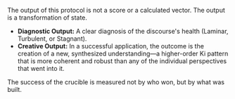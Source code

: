 The output of this protocol is not a score or a calculated vector. The output is a transformation of state.

*   **Diagnostic Output:** A clear diagnosis of the discourse's health (Laminar, Turbulent, or Stagnant).
*   **Creative Output:** In a successful application, the outcome is the creation of a new, synthesized understanding—a higher-order Ki pattern that is more coherent and robust than any of the individual perspectives that went into it.

The success of the crucible is measured not by who won, but by what was built.